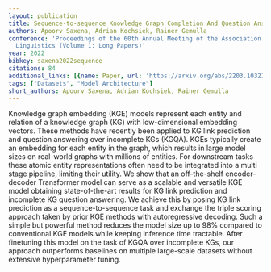 ```yaml
---
layout: publication
title: Sequence-to-sequence Knowledge Graph Completion And Question Answering
authors: Apoorv Saxena, Adrian Kochsiek, Rainer Gemulla
conference: 'Proceedings of the 60th Annual Meeting of the Association for Computational
  Linguistics (Volume 1: Long Papers)'
year: 2022
bibkey: saxena2022sequence
citations: 84
additional_links: [{name: Paper, url: 'https://arxiv.org/abs/2203.10321'}]
tags: ["Datasets", "Model Architecture"]
short_authors: Apoorv Saxena, Adrian Kochsiek, Rainer Gemulla
---
```

Knowledge graph embedding (KGE) models represent each entity and relation of
a knowledge graph (KG) with low-dimensional embedding vectors. These methods
have recently been applied to KG link prediction and question answering over
incomplete KGs (KGQA). KGEs typically create an embedding for each entity in
the graph, which results in large model sizes on real-world graphs with
millions of entities. For downstream tasks these atomic entity representations
often need to be integrated into a multi stage pipeline, limiting their
utility. We show that an off-the-shelf encoder-decoder Transformer model can
serve as a scalable and versatile KGE model obtaining state-of-the-art results
for KG link prediction and incomplete KG question answering. We achieve this by
posing KG link prediction as a sequence-to-sequence task and exchange the
triple scoring approach taken by prior KGE methods with autoregressive
decoding. Such a simple but powerful method reduces the model size up to 98%
compared to conventional KGE models while keeping inference time tractable.
After finetuning this model on the task of KGQA over incomplete KGs, our
approach outperforms baselines on multiple large-scale datasets without
extensive hyperparameter tuning.